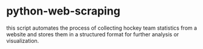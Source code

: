 # python-web-scraping
this script automates the process of collecting hockey team statistics from a website and stores them in a structured format for further analysis or visualization.
